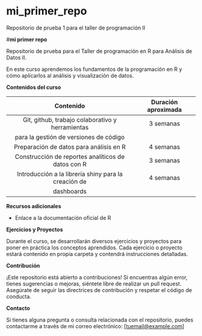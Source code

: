 # mi_primer_repo
Repositorio de prueba 1 para el taller de programación II

#**mi primer repo**

Repositorio de prueba para el Taller de programación en R para Análisis de Datos II.

En este curso aprendemos los fundamentos de la programación en R y cómo aplicarlos al análisis y visualización de datos.

**Contenidos del curso**

|                    Contenido                       | Duración aproximada |
|                     :---:                          |        :---:        |
|Git, github, trabajo colaborativo y herramientas    |   3 semanas         |
|para la gestión de versiones de código              |                     |
|Preparación de datos para análisis en R             |   4 semanas         |
|Construcción de reportes analíticos de datos con R  |   3 semanas         |
|Introducción a la librería shiny para la creación de|   4 semanas         |
|dashboards                                          |

**Recursos adicionales**

- Enlace a la documentación oficial de R

**Ejercicios y Proyectos**

Durante el curso, se desarrollarán diversos ejercicios y proyectos para poner en práctica los conceptos aprendidos. Cada ejercicio o proyecto estará contenido en propia carpeta y contendrá instrucciones detalladas.

**Contribución**

¡Este repositorio está abierto a contribuciones! Si encuentras algún error, tienes sugerencias o mejoras, siéntete libre de realizar un pull request. Asegúrate de seguir las directrices de contribución y respetar el código de conducta.

**Contacto**

Si tienes alguna pregunta o consulta relacionada con el repositorio, puedes contactarme a través de mi correo electrónico: [tuemail@example.com]

